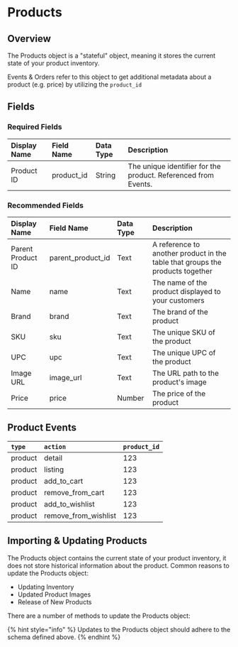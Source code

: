 # Products

## Overview

The Products object is a "stateful" object, meaning it stores the current state of your product inventory. 

Events & Orders refer to this object to get additional metadata about a product \(e.g. price\) by utilizing the `product_id`

## Fields

### Required Fields

| Display Name | Field Name | Data Type | Description |
| :--- | :--- | :--- | :--- |
| Product ID | product\_id | String | The unique identifier for the product. Referenced from Events. |

### Recommended Fields

| Display Name | Field Name | Data Type | Description |
| :--- | :--- | :--- | :--- |
| Parent Product ID | parent\_product\_id | Text | A reference to another product in the table that groups the products together |
| Name | name | Text | The name of the product displayed to your customers |
| Brand | brand | Text | The brand of the product |
| SKU | sku | Text | The unique SKU of the product |
| UPC | upc | Text | The unique UPC of the product |
| Image URL | image\_url | Text | The URL path to the product's image |
| Price | price | Number | The price of the product |

## Product Events

| `type` | `action` | `product_id` |
| :--- | :--- | :--- |
| product | detail | 123 |
| product | listing | 123 |
| product | add\_to\_cart | 123 |
| product | remove\_from\_cart | 123 |
| product | add\_to\_wishlist | 123 |
| product | remove\_from\_wishlist | 123 |

## Importing & Updating Products

The Products object contains the current state of your product inventory, it does not store historical information about the product. Common reasons to update the Products object:

* Updating Inventory
* Updated Product Images
* Release of New Products

There are a number of methods to update the Products object:

{% hint style="info" %}
Updates to the Products object should adhere to the schema defined above.
{% endhint %}


